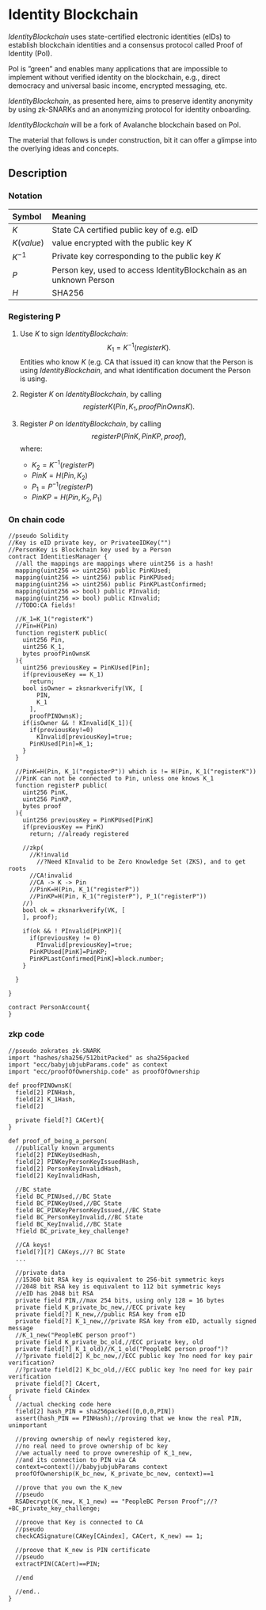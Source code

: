 # Identity Blockchain

*IdentityBlockchain* uses state-certified electronic identities (eIDs) to establish blockchain identities and a consensus protocol called Proof of Identity (PoI). 

PoI is ”green” and enables many applications that are impossible to implement without verified identity on the blockchain, e.g., direct democracy and universal basic income, encrypted messaging, etc.

*IdentityBlockchain*, as presented here, aims to preserve identity anonymity by using zk-SNARKs and an anonymizing protocol for identity onboarding.

*IdentityBlockchain* will be a fork of Avalanche blockchain based on PoI.

The material that follows is under construction, bit it can offer a glimpse into the overlying ideas and concepts.

## Description

### Notation

| Symbol      | Meaning     |
| :---        |    :----  |
| $K$      | State CA certified public key of e.g. eID       |
| $K(value)$   | value encrypted with the public key $K$        |
| $K^{-1}$ | Private key corresponding to the public key $K$    |
| $P$ | Person key, used to access IdentityBlockchain as an unknown Person    |
| $H$ | SHA256    |

### Registering P

1. Use $K$ to sign *IdentityBlockchain*: $$K_1 = K^{-1}(registerK).$$ Entities who know $K$ (e.g. CA that issued it) can know that the Person is using *IdentityBlockchain*, and what identification document the Person is using.
  
2. Register $K$ on *IdentityBlockchain*, by calling $$registerK(Pin, K_1, proofPinOwnsK).$$

3. Register $P$ on *IdentityBlockchain*, by calling $$registerP(PinK, PinKP, proof),$$ where:
    - $K_2=K^{-1}(registerP)$
    - $PinK=H(Pin,K_2)$
    - $P_1 = P^{-1}(registerP)$
    - $PinKP=H(Pin, K_2, P_1)$

### On chain code

```
//pseudo Solidity
//Key is eID private key, or PrivateeIDKey("")
//PersonKey is Blockchain key used by a Person
contract IdentitiesManager {
  //all the mappings are mappings where uint256 is a hash!
  mapping(uint256 => uint256) public PinKUsed;
  mapping(uint256 => uint256) public PinKPUsed;
  mapping(uint256 => uint256) public PinKPLastConfirmed;
  mapping(uint256 => bool) public PInvalid;
  mapping(uint256 => bool) public KInvalid;
  //TODO:CA fields!

  //K_1=K_1("registerK")
  //Pin=H(Pin)
  function registerK public(
    uint256 Pin,
    uint256 K_1,
    bytes proofPinOwnsK
  ){
    uint256 previousKey = PinKUsed[Pin];
    if(previouseKey == K_1)
      return;
    bool isOwner = zksnarkverify(VK, [
        PIN,
        K_1
      ],
      proofPINOwnsK);
    if(isOwner && ! KInvalid[K_1]){
      if(previousKey!=0)
        KInvalid[previousKey]=true;
      PinKUsed[Pin]=K_1;
    }
  }

  //PinK=H(Pin, K_1("registerP")) which is != H(Pin, K_1("registerK"))
  //PinK can not be connected to Pin, unless one knows K_1
  function registerP public(
    uint256 PinK,
    uint256 PinKP,
    bytes proof
  ){
    uint256 previousKey = PinKPUsed[PinK]
    if(previousKey == PinK)
      return; //already registered

    //zkp(
      //K!invalid
        //?Need KInvalid to be Zero Knowledge Set (ZKS), and to get roots
      //CA!invalid
      //CA -> K -> Pin
      //PinK=H(Pin, K_1("registerP"))
      //PinKP=H(Pin, K_1("registerP"), P_1("registerP"))
    //)
    bool ok = zksnarkverify(VK, [
    ], proof);

    if(ok && ! PInvalid[PinKP]){
      if(previousKey != 0)
        PInvalid[previousKey]=true;
      PinKPUsed[PinK]=PinKP;
      PinKPLastConfirmed[PinK]=block.number;
    }

  }

}

contract PersonAccount{
}
```

### zkp code

```
//pseudo zokrates zk-SNARK
import "hashes/sha256/512bitPacked" as sha256packed
import "ecc/babyjubjubParams.code" as context
import "ecc/proofOfOwnership.code" as proofOfOwnership

def proofPINOwnsK(
  field[2] PINHash,
  field[2] K_1Hash,
  field[2]

  private field[?] CACert){
}

def proof_of_being_a_person(
  //publically known arguments
  field[2] PINKeyUsedHash,
  field[2] PINKeyPersonKeyIssuedHash,
  field[2] PersonKeyInvalidHash,
  field[2] KeyInvalidHash,

  //BC state
  field BC_PINUsed,//BC State
  field BC_PINKeyUsed,//BC State
  field BC_PINKeyPersonKeyIssued,//BC State
  field BC_PersonKeyInvalid,//BC State
  field BC_KeyInvalid,//BC State
  ?field BC_private_key_challenge?

  //CA keys!
  field[?][?] CAKeys,//? BC State
  ...

  //private data
  //15360 bit RSA key is equivalent to 256-bit symmetric keys
  //2048 bit RSA key is equivalent to 112 bit symmetric keys
  //eID has 2048 bit RSA
  private field PIN,//max 254 bits, using only 128 = 16 bytes
  private field K_private_bc_new,//ECC private key
  private field[?] K_new,//public RSA key from eID
  private field[?] K_1_new,//private RSA key from eID, actually signed message
  //K_1_new("PeopleBC person proof")
  private field K_private_bc_old,//ECC private key, old
  private field[?] K_1_old)//K_1_old("PeopleBC person proof")?
  //?private field[2] K_bc_new,//ECC public key ?no need for key pair verification?
  //?private field[2] K_bc_old,//ECC public key ?no need for key pair verification
  private field[?] CAcert,
  private field CAindex
{
  //actual checking code here
  field[2] hash_PIN = sha256packed([0,0,0,PIN])
  assert(hash_PIN == PINHash);//proving that we know the real PIN, unimportant

  //proving ownership of newly registered key,
  //no real need to prove ownership of bc key
  //we actually need to prove ownereship of K_1_new,
  //and its connection to PIN via CA
  context=context()//babyjubjubParams context
  proofOfOwnership(K_bc_new, K_private_bc_new, context)==1

  //prove that you own the K_new
  //pseudo
  RSADecrypt(K_new, K_1_new) == "PeopleBC Person Proof";//?+BC_private_key_challenge;

  //proove that Key is connected to CA
  //pseudo
  checkCASignature(CAKey[CAindex], CACert, K_new) == 1;

  //proove that K_new is PIN certificate
  //pseudo
  extractPIN(CACert)==PIN;

  //end

  //end..
}
```
